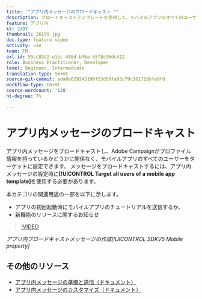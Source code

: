 ```yaml
---
title: '"アプリ内メッセージのブロードキャスト "'
description: ブロードキャストテンプレートを使用して、モバイルアプリのすべてのユーザーをターゲットする方法について説明します。
feature: アプリ内
kt: 2497
thumbnail: 26199.jpg
doc-type: feature video
activity: use
team: TM
exl-id: 55cc83d2-e1ec-488d-b36a-b5f8c96dc412
role: Business Practitioner, Developer
level: Beginner, Intermediate
translation-type: tm+mt
source-git-commit: ada0b029245190f53d58fa93c79c161719bfe9fd
workflow-type: tm+mt
source-wordcount: '128'
ht-degree: 7%

---
```


# アプリ内メッセージのブロードキャスト

アプリ内メッセージをブロードキャストし、Adobe Campaignがプロファイル情報を持っているかどうかに関係なく、モバイルアプリのすべてのユーザーをターゲットに設定できます。 メッセージをブロードキャストするには、アプリ内メッセージの設定時に&#x200B;**[!UICONTROL Target all users of a mobile app template]**&#x200B;を使用する必要があります。

本カテゴリの関連用途の一部を以下に示します。

* アプリの初回起動時にモバイルアプリのチュートリアルを送信するか、
* 新機能のリリースに関するお知らせ

>[!VIDEO](https://video.tv.adobe.com/v/26199?quality=12)

*アプリ内ブロードキャストメッセージの作成[!UICONTROL SDKV5 Mobile property]*

## その他のリソース

* [アプリ内メッセージの準備と送信（ドキュメント）](https://docs.adobe.com/content/help/en/campaign-standard/using/communication-channels/in-app-messaging/preparing-and-sending-an-in-app-message.html)
* [アプリ内メッセージのカスタマイズ（ドキュメント）](https://docs.adobe.com/content/help/en/campaign-standard/using/communication-channels/in-app-messaging/customizing-an-in-app-message.html)
